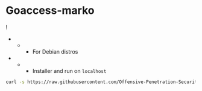 # Goaccess-marko 
! [](https://github.com/Offensive-Penetration-Security/Goaccess-marko/blob/master/wall/goaccess-dashboard.png)

- - - For Debian distros

- - - Installer and run on `localhost`
```bash
curl -s https://raw.githubusercontent.com/Offensive-Penetration-Security/Goaccess-marko/master/marko.sh | bash
```
